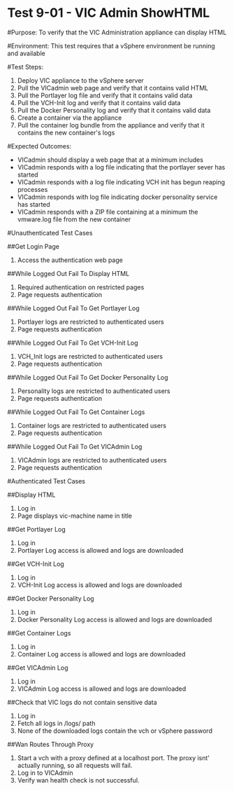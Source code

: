 Test 9-01 - VIC Admin ShowHTML
=======

#Purpose:
To verify that the VIC Administration appliance can display HTML

#Environment:
This test requires that a vSphere environment be running and available

#Test Steps:
1. Deploy VIC appliance to the vSphere server
2. Pull the VICadmin web page and verify that it contains valid HTML
3. Pull the Portlayer log file and verify that it contains valid data
4. Pull the VCH-Init log and verify that it contains valid data
5. Pull the Docker Personality log and verify that it contains valid data
6. Create a container via the appliance
7. Pull the container log bundle from the appliance and verify that it contains the new container's logs

#Expected Outcomes:
* VICadmin should display a web page that at a minimum includes <title>VIC Admin</title>
* VICadmin responds with a log file indicating that the portlayer sever has started
* VICadmin responds with a log file indicating VCH init has begun reaping processes
* VICadmin responds with log file indicating docker personality service has started
* VICadmin responds with a ZIP file containing at a minimum the vmware.log file from the new container

#Unauthenticated Test Cases

##Get Login Page
1. Access the authentication web page

##While Logged Out Fail To Display HTML
1. Required authentication on restricted pages
2. Page requests authentication

##While Logged Out Fail To Get Portlayer Log
1. Portlayer logs are restricted to authenticated users
2. Page requests authentication

##While Logged Out Fail To Get VCH-Init Log
1. VCH_Init logs are restricted to authenticated users
2. Page requests authentication

##While Logged Out Fail To Get Docker Personality Log
1. Personality logs are restricted to authenticated users
2. Page requests authentication

##While Logged Out Fail To Get Container Logs
1. Container logs are restricted to authenticated users
2. Page requests authentication

##While Logged Out Fail To Get VICAdmin Log
1. VICAdmin logs are restricted to authenticated users
2. Page requests authentication

#Authenticated Test Cases

##Display HTML
1. Log in
2. Page displays vic-machine name in title

##Get Portlayer Log
1. Log in
2. Portlayer Log access is allowed and logs are downloaded

##Get VCH-Init Log
1. Log in
2. VCH-Init Log access is allowed and logs are downloaded

##Get Docker Personality Log
1. Log in
2. Docker Personality Log access is allowed and logs are downloaded

##Get Container Logs
1. Log in
2. Container Log access is allowed and logs are downloaded

##Get VICAdmin Log
1. Log in
2. VICAdmin Log access is allowed and logs are downloaded

##Check that VIC logs do not contain sensitive data
1. Log in
2. Fetch all logs in /logs/ path
3. None of the downloaded logs contain the vch or vSphere password

##Wan Routes Through Proxy
1. Start a vch with a proxy defined at a localhost port. The proxy isnt' actually running, so all requests will fail.
2. Log in to VICAdmin
3. Verify wan health check is not successful.
